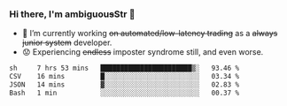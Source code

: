 ### Hi there, I'm ambiguou~~s~~Str 👋

<!--
**ambiguoustexture/ambiguoustexture** is a ✨ _special_ ✨ repository because its `README.md` (this file) appears on your GitHub profile.

Here are some ideas to get you started:
-->
- 🔭 I’m currently working ~~on automated/low-latency trading~~ as a ~~always junior system~~ developer.
- :worried: Experiencing ~~endless~~ imposter syndrome still, and even worse.

<!--START_SECTION:waka-->

```txt
sh     7 hrs 53 mins   ███████████████████████▒░   93.46 %
CSV    16 mins         █░░░░░░░░░░░░░░░░░░░░░░░░   03.34 %
JSON   14 mins         ▓░░░░░░░░░░░░░░░░░░░░░░░░   02.83 %
Bash   1 min           ░░░░░░░░░░░░░░░░░░░░░░░░░   00.37 %
```

<!--END_SECTION:waka-->
